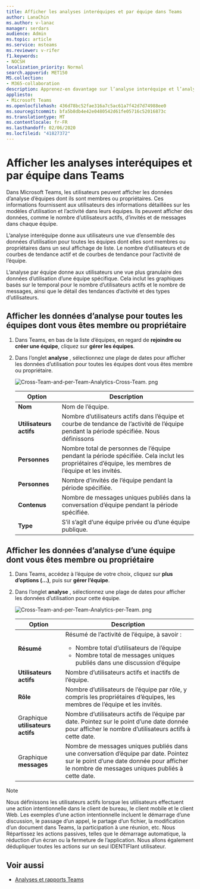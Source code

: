 ```yaml
---
title: Afficher les analyses interéquipes et par équipe dans Teams
author: LanaChin
ms.author: v-lanac
manager: serdars
audience: Admin
ms.topic: article
ms.service: msteams
ms.reviewer: v-rifer
f1.keywords:
- NOCSH
localization_priority: Normal
search.appverid: MET150
MS.collection:
- M365-collaboration
description: Apprenez-en davantage sur l’analyse interéquipe et l’analyse par équipe dans Teams, ce qui permet aux utilisateurs de voir les données d’utilisation des équipes dont ils sont membres.
appliesto:
- Microsoft Teams
ms.openlocfilehash: 436d78bc52fae316a7c5ac61a7f42d7d74988ee0
ms.sourcegitcommit: bfa5b8db4e42e0480542d61fe05716c52016873c
ms.translationtype: MT
ms.contentlocale: fr-FR
ms.lasthandoff: 02/06/2020
ms.locfileid: "41827372"
---
```

# <a name="view-cross-team-and-per-team-analytics-in-teams"></a>Afficher les analyses interéquipes et par équipe dans Teams

Dans Microsoft Teams, les utilisateurs peuvent afficher les données d’analyse d’équipes dont ils sont membres ou propriétaires. Ces informations fournissent aux utilisateurs des informations détaillées sur les modèles d’utilisation et l’activité dans leurs équipes. Ils peuvent afficher des données, comme le nombre d’utilisateurs actifs, d’invités et de messages dans chaque équipe.

L’analyse interéquipe donne aux utilisateurs une vue d’ensemble des données d’utilisation pour toutes les équipes dont elles sont membres ou propriétaires dans un seul affichage de liste. Le nombre d’utilisateurs et de courbes de tendance actif et de courbes de tendance pour l’activité de l’équipe.  

L’analyse par équipe donne aux utilisateurs une vue plus granulaire des données d’utilisation d’une équipe spécifique. Cela inclut les graphiques basés sur le temporal pour le nombre d’utilisateurs actifs et le nombre de messages, ainsi que le détail des tendances d’activité et des types d’utilisateurs.

## <a name="view-analytics-for-all-teams-that-youre-a-member-or-owner-of"></a>Afficher les données d’analyse pour toutes les équipes dont vous êtes membre ou propriétaire

1. Dans Teams, en bas de la liste d’équipes, en regard de **rejoindre ou créer une équipe**, cliquez sur **gérer les équipes**.
2. Dans l’onglet **analyse** , sélectionnez une plage de dates pour afficher les données d’utilisation pour toutes les équipes dont vous êtes membre ou propriétaire.

    ![Cross-Team-and-per-Team-Analytics-Cross-Team. png](../media/cross-team-and-per-team-analytics-cross-team.png)

    |Option |Description  |
    |--------|-------------|
    |**Nom**   |Nom de l’équipe. |
    |**Utilisateurs actifs**   |Nombre d’utilisateurs actifs dans l’équipe et courbe de tendance de l’activité de l’équipe pendant la période spécifiée. Nous définissons 
    |**Personnes**   |Nombre total de personnes de l’équipe pendant la période spécifiée. Cela inclut les propriétaires d’équipe, les membres de l’équipe et les invités.|
    |**Personnes**   |Nombre d’invités de l’équipe pendant la période spécifiée. |
    |**Contenus**   |Nombre de messages uniques publiés dans la conversation d’équipe pendant la période spécifiée. |
    |**Type**   |S’il s’agit d’une équipe privée ou d’une équipe publique.|

## <a name="view-analytics-for-a-team-that-youre-a-member-or-owner-of"></a>Afficher les données d’analyse d’une équipe dont vous êtes membre ou propriétaire

1. Dans Teams, accédez à l’équipe de votre choix, cliquez sur **plus d’options (...)**, puis sur **gérer l’équipe**.  
2. Dans l’onglet **analyse** , sélectionnez une plage de dates pour afficher les données d’utilisation pour cette équipe.  

    ![Cross-Team-and-per-Team-Analytics-per-Team. png](../media/cross-team-and-per-team-analytics-per-team.png)

    |Option |Description  |
    |--------|-------------|
    |**Résumé**   |Résumé de l’activité de l’équipe, à savoir :<ul><li>Nombre total d’utilisateurs de l’équipe</li> <li> Nombre total de messages uniques publiés dans une discussion d’équipe </li> </ul> |
    |**Utilisateurs actifs**   |Nombre d’utilisateurs actifs et inactifs de l’équipe.|
    |**Rôle**   |Nombre d’utilisateurs de l’équipe par rôle, y compris les propriétaires d’équipes, les membres de l’équipe et les invités.|
    |Graphique **utilisateurs actifs**  |Nombre d’utilisateurs actifs de l’équipe par date. Pointez sur le point d’une date donnée pour afficher le nombre d’utilisateurs actifs à cette date.|
    |Graphique **messages**  |Nombre de messages uniques publiés dans une conversation d’équipe par date. Pointez sur le point d’une date donnée pour afficher le nombre de messages uniques publiés à cette date.|
    
> [!NOTE]
> Nous définissons les utilisateurs actifs lorsque les utilisateurs effectuent une action intentionnelle dans le client de bureau, le client mobile et le client Web. Les exemples d’une action intentionnelle incluent le démarrage d’une discussion, le passage d’un appel, le partage d’un fichier, la modification d’un document dans Teams, la participation à une réunion, etc. Nous Répartissez les actions passives, telles que le démarrage automatique, la réduction d’un écran ou la fermeture de l’application. Nous allons également dédupliquer toutes les actions sur un seul IDENTIFIant utilisateur.

## <a name="related-topics"></a>Voir aussi

- [Analyses et rapports Teams](teams-reporting-reference.md)
